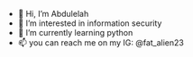 - 👋 Hi, I’m Abdulelah
- 👀 I’m interested in information security 
- 🌱 I’m currently learning python
- 📫 you can reach me on my IG: @fat_alien23

<!---
FatAlien23/FatAlien23 is a ✨ special ✨ repository because its `README.md` (this file) appears on your GitHub profile.
You can click the Preview link to take a look at your changes.
--->
